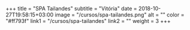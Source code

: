 +++
title = "SPA Tailandes"
subtitle = "Vitória"
date = 2018-10-27T19:58:15+03:00
image = "/cursos/spa-tailandes.png"
alt = ""
color = "#ff793f"
link1 = "/cursos/spa-tailandes"
link2 = ""
weight = 3
+++
